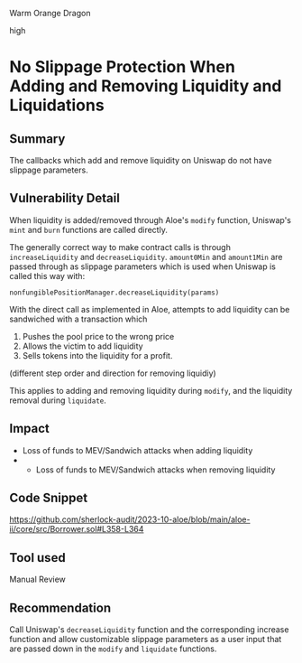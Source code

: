 Warm Orange Dragon

high

# No Slippage Protection When Adding and Removing Liquidity and Liquidations
## Summary

The callbacks which add and remove liquidity on Uniswap do not have slippage parameters.

## Vulnerability Detail

When liquidity is added/removed through Aloe's `modify` function, Uniswap's `mint` and `burn` functions are called directly.

The generally correct way to make contract calls is through `increaseLiquidity` and `decreaseLiquidity`. `amount0Min` and `amount1Min` are passed through as slippage parameters which is used when Uniswap is called this way with:

```solidity
nonfungiblePositionManager.decreaseLiquidity(params)
```

With the direct call as implemented in Aloe, attempts to add liquidity can be sandwiched with a transaction which 

1. Pushes the pool price to the wrong price  
2. Allows the victim to add liquidity
3. Sells tokens into the liquidity for a profit.

(different step order and direction for removing liquidiy)

This applies to adding and removing liquidity during `modify`, and the liquidity removal during `liquidate`.

## Impact

- Loss of funds to MEV/Sandwich attacks when adding liquidity
- - Loss of funds to MEV/Sandwich attacks when removing liquidity

## Code Snippet

https://github.com/sherlock-audit/2023-10-aloe/blob/main/aloe-ii/core/src/Borrower.sol#L358-L364

## Tool used

Manual Review

## Recommendation

Call Uniswap's `decreaseLiquidity` function and the corresponding increase function and allow customizable slippage parameters as a user input that are passed down in the `modify` and `liquidate` functions.
